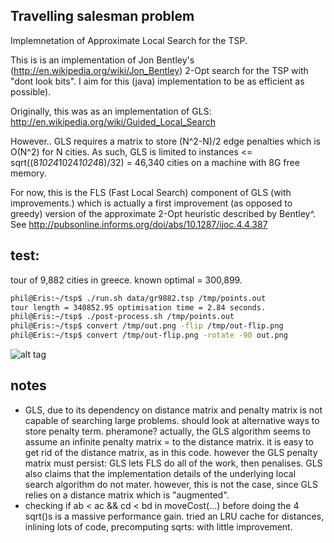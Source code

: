 Travelling salesman problem
---------------------------
Implemnetation of Approximate Local Search for the TSP.

This is is an implementation of Jon Bentley's 
(http://en.wikipedia.org/wiki/Jon_Bentley) 2-Opt search for the TSP with "dont 
look bits". I aim for this (java) implementation to be as efficient as 
possible).

Originally, this was as an implementation of GLS: 
http://en.wikipedia.org/wiki/Guided_Local_Search

However..
GLS requires a matrix to store (N^2-N)/2 edge penalties which is O(N^2) for N 
cities. As such, GLS is limited to instances <= sqrt((8*1024*1024*1024*8)/32) 
= 46,340 cities on a machine with 8G free memory.

For now, this is the FLS (Fast Local Search) component of GLS (with 
improvements.) which is actually a first improvement (as opposed to greedy) 
version of the approximate 2-Opt heuristic described by Bentley^. See 
http://pubsonline.informs.org/doi/abs/10.1287/ijoc.4.4.387

test:
-----
tour of 9,882 cities in greece. known optimal = 300,899.

```bash
phil@Eris:~/tsp$ ./run.sh data/gr9882.tsp /tmp/points.out
tour length = 340852.95 optimisation time = 2.84 seconds.
phil@Eris:~/tsp$ ./post-process.sh /tmp/points.out
phil@Eris:~/tsp$ convert /tmp/out.png -flip /tmp/out-flip.png
phil@Eris:~/tsp$ convert /tmp/out-flip.png -rotate -90 out.png
```

![alt tag](https://raw.githubusercontent.com/phil8192/tsp-java/master/out.png)

notes
-----
* GLS, due to its dependency on distance matrix and penalty matrix is not 
  capable of searching large problems. should look at alternative ways to store 
  penalty term. pheramone? actually, the GLS algorithm seems to assume an 
  infinite penalty matrix = to the distance matrix. it is easy to get rid of 
  the distance matrix, as in this code. however the GLS penalty matrix must 
  persist: GLS lets FLS do all of the work, then penalises. GLS also claims 
  that the implementation details of the underlying local search algorithm do
  not mater. however, this is not the case, since GLS relies on a distance 
  matrix which is "augmented".    
* checking if ab < ac && cd < bd in moveCost(...) before doing the 4 sqrt()s is
  a massive performance gain. tried an LRU cache for distances, inlining lots 
  of code, precomputing sqrts: with little improvement.
  
